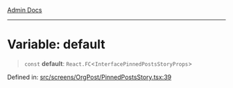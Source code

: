 [Admin Docs](/)

***

# Variable: default

> `const` **default**: `React.FC`\<`InterfacePinnedPostsStoryProps`\>

Defined in: [src/screens/OrgPost/PinnedPostsStory.tsx:39](https://github.com/PalisadoesFoundation/talawa-admin/blob/main/src/screens/OrgPost/PinnedPostsStory.tsx#L39)
